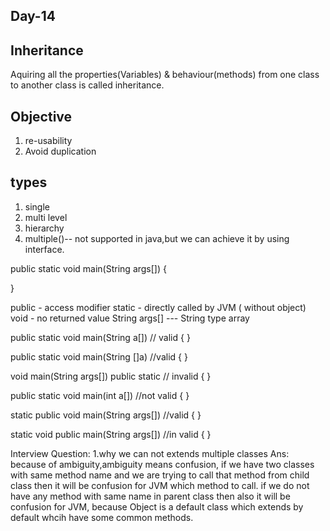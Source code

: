 Day-14
-------
Inheritance
----------
Aquiring all the properties(Variables) & behaviour(methods) from one class to another class is called inheritance.

Objective
---------
1) re-usability
2) Avoid duplication

types
-----------
1) single
2) multi level
3) hierarchy
4) multiple()-- not supported in java,but we can achieve it by using interface.


public static void main(String args[])
{

}

public - access modifier
static - directly called by JVM ( without object)
void - no returned value
String args[] --- String type array


public static void main(String a[])    // valid
{
}


public static void main(String []a)   //valid
{
}

void main(String args[]) public static   // invalid
{
}

public static void main(int a[]) //not valid
{
}

static public void main(String args[])   //valid
{
}

static void public main(String args[])   //in valid
{
}

Interview Question:
1.why we can not extends multiple classes
Ans: because of ambiguity,ambiguity means confusion, 
if we have two classes with same method name and we are trying to call that method from child class
then it will be confusion for JVM which method to call.
if we do not have any method with same name in parent class then also it will be confusion for JVM,
because Object is a default class which extends by default whcih have some common methods.

